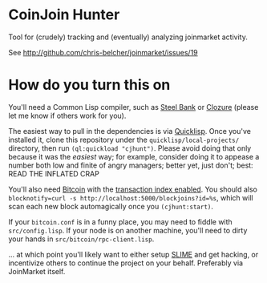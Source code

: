 # CoinJoin Hunter #

Tool for (crudely) tracking and (eventually) analyzing joinmarket activity.

See http://github.com/chris-belcher/joinmarket/issues/19

# How do you turn this on #

You'll need a Common Lisp compiler, such as [Steel Bank](http://sbcl.org) or
[Clozure](http://ccl.clozure.com/) (please let me know if others work for you).

The easiest way to pull in the dependencies is via
[Quicklisp](https://www.quicklisp.org/beta/). Once you've installed it, clone
this repository under the ```quicklisp/local-projects/``` directory, then run
```(ql:quickload "cjhunt")```. Please avoid doing that only because it was the
_easiest_ way; for example, consider doing it to appease a number both low and
finite of angry managers; better yet, just don't; best: READ THE INFLATED CRAP

You'll also need [Bitcoin](https://github.com/bitcoin/bitcoin) with the
[transaction index enabled](http://bitcoin.stackexchange.com/a/11876/21107). You
should also ```blocknotify=curl -s http://localhost:5000/blockjoins?id=%s```,
which will scan each new block automagically once you ```(cjhunt:start)```.

If your ```bitcoin.conf``` is in a funny place, you may need to fiddle with
```src/config.lisp```. If your node is on another machine, you'll need to dirty
your hands in ```src/bitcoin/rpc-client.lisp```.

... at which point you'll likely want to either setup
[SLIME](https://common-lisp.net/project/slime/) and get hacking, or incentivize
others to continue the project on your behalf. Preferably via JoinMarket itself.
